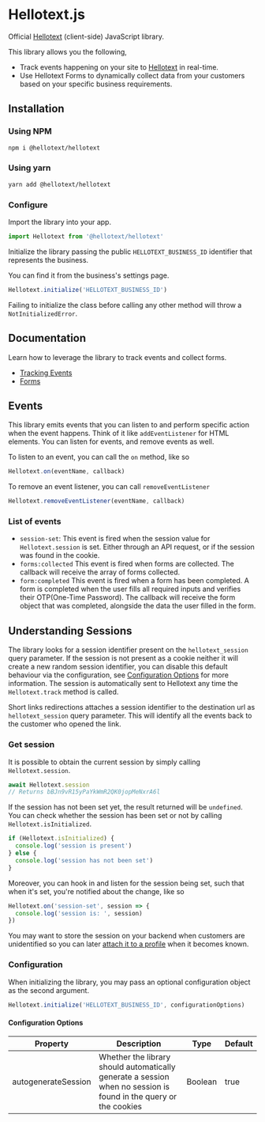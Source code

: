 # Hellotext.js

Official [Hellotext](https://www.hellotext.com) (client-side) JavaScript library. 

This library allows you the following,

- Track events happening on your site to [Hellotext](https://www.hellotext.com) in real-time.
- Use Hellotext Forms to dynamically collect data from your customers based on your specific business requirements.


## Installation

### Using NPM

```bash
npm i @hellotext/hellotext
```

### Using yarn

```bash
yarn add @hellotext/hellotext
```

### Configure

Import the library into your app.

```javascript
import Hellotext from '@hellotext/hellotext'
```

Initialize the library passing the public `HELLOTEXT_BUSINESS_ID` identifier that represents the business.

You can find it from the business's settings page.

```javascript
Hellotext.initialize('HELLOTEXT_BUSINESS_ID')
```

Failing to initialize the class before calling any other method will throw a `NotInitializedError`.

## Documentation

Learn how to leverage the library to track events and collect forms.

- [Tracking Events](/docs/tracking.md)
- [Forms](/docs/forms.md)

## Events

This library emits events that you can listen to and perform specific action when the event happens.
Think of it like `addEventListener` for HTML elements. You can listen for events, and remove events as well.

To listen to an event, you can call the `on` method, like so

```javascript
Hellotext.on(eventName, callback)
```

To remove an event listener, you can call `removeEventListener`

```javascript
Hellotext.removeEventListener(eventName, callback)
```

### List of events

- `session-set`: This event is fired when the session value for `Hellotext.session` is set. Either through an API request, or if the session was found in the cookie.
- `forms:collected` This event is fired when forms are collected. The callback will receive the array of forms collected.
- `form:completed` This event is fired when a form has been completed. A form is completed when the user fills all required inputs and verifies their OTP(One-Time Password). The callback will receive the form object that was completed, alongside the data the user filled in the form.

## Understanding Sessions

The library looks for a session identifier present on the `hellotext_session` query parameter. If the session is not present as a cookie neither it will create a new random session identifier, you can disable this default behaviour via the configuration, see [Configuration Options](#configuration-options) for more information.
The session is automatically sent to Hellotext any time the `Hellotext.track` method is called.

Short links redirections attaches a session identifier to the destination url as `hellotext_session` query parameter. This will identify all the events back to the customer who opened the link.

### Get session

It is possible to obtain the current session by simply calling `Hellotext.session`.

```javascript
await Hellotext.session
// Returns bBJn9vR15yPaYkWmR2QK0jopMeNxrA6l
```

If the session has not been set yet, the result returned will be `undefined`.
You can check whether the session has been set or not by calling `Hellotext.isInitialized`.

```javascript
if (Hellotext.isInitialized) {
  console.log('session is present')
} else {
  console.log('session has not been set')
}
```

Moreover, you can hook in and listen for the session being set, such that when it's set, you're notified about the change, like so

```javascript
Hellotext.on('session-set', session => {
  console.log('session is: ', session)
})
```

You may want to store the session on your backend when customers are unidentified so you can later [attach it to a profile](https://www.hellotext.com/api#attach_session) when it becomes known.

### Configuration

When initializing the library, you may pass an optional configuration object as the second argument.

```javascript
Hellotext.initialize('HELLOTEXT_BUSINESS_ID', configurationOptions)
```

#### Configuration Options

| Property            | Description                                                                                                      | Type    | Default |
| ------------------- | ---------------------------------------------------------------------------------------------------------------- | ------- | ------- |
| autogenerateSession | Whether the library should automatically generate a session when no session is found in the query or the cookies | Boolean | true    |
